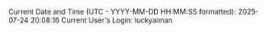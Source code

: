 Current Date and Time (UTC - YYYY-MM-DD HH:MM:SS formatted): 2025-07-24 20:08:16
Current User's Login: luckyaiman
